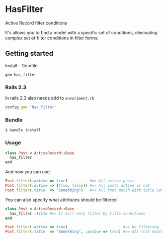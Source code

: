 # HasFilter

Active Record filter conditions

It's allows you to find a model with a specific set of conditions, eliminating complex set of filter conditions in filter forms.


## Getting started

Install - Gemfile

`gem has_filter`


### Rails 2.3

In rails 2.3 also needs add to `envoriment.rb`

```ruby
config.gem 'has_filter'
```

### Bundle

`$ bundle install`


### Usage

```ruby
class Post < ActiveRecord::Base
  has_filter
end
```

And now you can use:

```ruby
Post.filter(:active => true)          #=> All active posts
Post.filter(:active => [true, false]) #=> All posts active or not
Post.filter(:title  => "Something")   #=> All that match with title Something (title like %Something%)
```
You can also specify what attributes should be filtered

```ruby
class Post < ActiveRecord::Base
  has_filter :title #=> It will only filter by title conditions
end
```

```ruby
Post.filter(:active => true)                         #=> No filtering
Post.filter(:title  => "Something", :active => true) #=> All that match with title Something (title like %Something%) ignoring active condition
```
